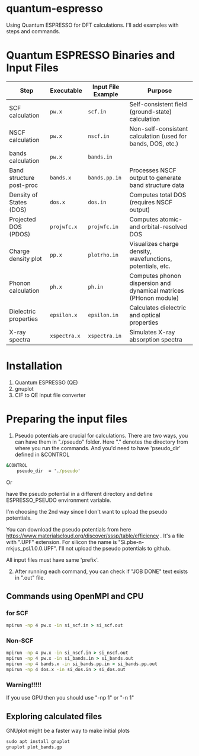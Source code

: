 # quantum-espresso
Using Quantum ESPRESSO for DFT calculations. I'll add examples with steps and commands.


# Quantum ESPRESSO Binaries and Input Files

| Step                      | Executable  | Input File Example | Purpose                                                                 |
|---------------------------|-------------|---------------------|-------------------------------------------------------------------------|
| SCF calculation           | `pw.x`      | `scf.in`            | Self-consistent field (ground-state) calculation                        |
| NSCF calculation          | `pw.x`      | `nscf.in`           | Non-self-consistent calculation (used for bands, DOS, etc.)             |
| bands calculation          | `pw.x`      | `bands.in`         |        |
| Band structure post-proc  | `bands.x`   | `bands.pp.in`       | Processes NSCF output to generate band structure data                   |
| Density of States (DOS)   | `dos.x`     | `dos.in`            | Computes total DOS (requires NSCF output)                               |
| Projected DOS (PDOS)      | `projwfc.x` | `projwfc.in`        | Computes atomic- and orbital-resolved DOS                               |
| Charge density plot       | `pp.x`      | `plotrho.in`        | Visualizes charge density, wavefunctions, potentials, etc.              |
| Phonon calculation        | `ph.x`      | `ph.in`             | Computes phonon dispersion and dynamical matrices (PHonon module)       |
| Dielectric properties     | `epsilon.x` | `epsilon.in`        | Calculates dielectric and optical properties                            |
| X-ray spectra             | `xspectra.x`| `xspectra.in`       | Simulates X-ray absorption spectra                                      |



# Installation
1. Quantum ESPRESSO (QE)
2. gnuplot
3. CIF to  QE input file converter


# Preparing the input files
1. Pseudo potentials are crucial for calculations. There are two ways, you can have them in "./pseudo" folder. Here "." denotes the directory from where you run the commands. And you'd need to have 'pseudo_dir' defined in &CONTROL

```bat
&CONTROL
    pseudo_dir  = './pseudo'
```

Or 

have the pseudo potential in a different directory and define ESPRESSO_PSEUDO environment variable.

I'm choosing the 2nd way since I don't want to upload the pseudo potentials.


You can download the pseudo potentials from here https://www.materialscloud.org/discover/sssp/table/efficiency . It's a file with ".UPF" extension. For silicon the name is "Si.pbe-n-rrkjus_psl.1.0.0.UPF". I'll not upload the pseudo potentials to github.


All input files must have same 'prefix'.



2. After running each command, you can check if "JOB DONE" text exists in ".out" file.  



## Commands using OpenMPI and CPU
### for SCF
```bat
mpirun -np 4 pw.x -in si_scf.in > si_scf.out
```

### Non-SCF
```bat
mpirun -np 4 pw.x -in si_nscf.in > si_nscf.out
mpirun -np 4 pw.x -in si_bands.in > si_bands.out
mpirun -np 4 bands.x -in si_bands.pp.in > si_bands.pp.out
mpirun -np 4 dos.x -in si_dos.in > si_dos.out
```

### Warning!!!!!
If you use GPU then you should use "-np 1" or "-n 1"




## Exploring calculated files
GNUplot might be a faster way to make initial plots

```bat
sudo apt install gnuplot
gnuplot plot_bands.gp
```
 


